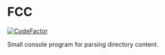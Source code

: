 # FCC

[![CodeFactor](https://www.codefactor.io/repository/github/mzknek/fcc/badge)](https://www.codefactor.io/repository/github/mzknek/fcc)

Small console program for parsing directory content.
